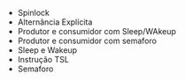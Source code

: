 - Spinlock
- Alternância Explícita
- Produtor e consumidor com Sleep/WAkeup
- Produtor e consumidor com semaforo
- Sleep e Wakeup
- Instrução TSL
- Semaforo
